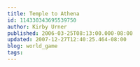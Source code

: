 ```yaml
---
title: Temple to Athena
id: 114330343695539750
author: Kirby Urner
published: 2006-03-25T08:13:00.000-08:00
updated: 2007-12-27T12:40:25.464-08:00
blog: world_game
tags: 
---
```


